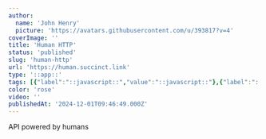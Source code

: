 ```yaml
---
author:
  name: 'John Henry'
  picture: 'https://avatars.githubusercontent.com/u/393817?v=4'
coverImage: ''
title: 'Human HTTP'
status: 'published'
slug: 'human-http'
url: 'https://human.succinct.link'
type: '::app::'
tags: [{"label":"::javascript::","value":"::javascript::"},{"label":"::deno::","value":"::deno::"}]
color: 'rose'
video: ''
publishedAt: '2024-12-01T09:46:49.000Z'
---
```


API powered by humans